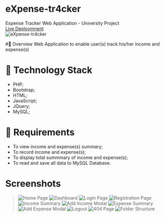 # eXpense-tr4cker
Expense Tracker Web Application - University Project  
[Live Deploymnent](http://expense-tracker.hstn.me/)  
![eXpense-tr4cker](https://github.com/s-takoor/eXpense-tr4cker/blob/main/assets/screenshots/eXpense-tr4cker.gif)

#:rocket: Overview
Web Application to enable user(s) track his/her income and expense(s)

# :wrench: Technology Stack
- PHP;
- Bootstrap;
- HTML;
- JavaScript;
- JQuery;
- MySQL;

# :space_invader: Requirements
- To view income and expense(s) summary;
- To record income and expense(s);
- To display total summmary of income and expense(s);
- To read and save all data to MySQL Database.

# Screenshots
> ![Home Page](https://github.com/s-takoor/eXpense-tr4cker/blob/main/assets/screenshots/HomePage.png#gh-dark-mode-only)
> ![Dashboard](https://github.com/s-takoor/eXpense-tr4cker/blob/main/assets/screenshots/Dashboard.png#gh-dark-mode-only)
> ![Login Page](https://github.com/s-takoor/eXpense-tr4cker/blob/main/assets/screenshots/LoginPage.png#gh-dark-mode-only)
> ![Registration Page](https://github.com/s-takoor/eXpense-tr4cker/blob/main/assets/screenshots/RegistrationPage.png#gh-dark-mode-only)
> ![Income Summary](https://github.com/s-takoor/eXpense-tr4cker/blob/main/assets/screenshots/IncomeSummary.png#gh-dark-mode-only)
> ![Add Income Modal](https://github.com/s-takoor/eXpense-tr4cker/assets/screenshots/AddIncomeModal.png#gh-dark-mode-only)
> ![Expense Summary](https://github.com/s-takoor/eXpense-tr4cker/blob/main/assets/screenshots/ExpenseSummary.png#gh-dark-mode-only)
> ![Add Expense Modal](https://github.com/s-takoor/eXpense-tr4cker/blob/main/assets/screenshots/AddIncomeModal.png#gh-dark-mode-only)
> ![Logout](https://github.com/s-takoor/eXpense-tr4cker/assets/screenshots/LogoutModal.png#gh-dark-mode-only)
> ![404 Page](https://github.com/s-takoor/eXpense-tr4cker/blob/main/assets/screenshots/eXpense-tr4cker-404.gif)
> ![Folder Structure](https://github.com/s-takoor/eXpense-tr4cker/blob/main/assets/screenshots/FolderStructure.png#gh-dark-mode-only)
